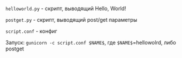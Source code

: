 `helloworld.py` - скрипт, выводящий Hello, World!

`postget.py` - скрипт, выводящий post/get параметры

`script.conf` - конфиг

Запуск:  `gunicorn -c script.conf $NAME$`, где `$NAME$`=hellowolrd, либо postget